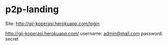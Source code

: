 # p2p-landing

Site: http://gii-koperasi.herokuapp.com/login

http://gii-koperasi.herokuapp.com/
username: admin@mail.com
password: secret
